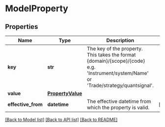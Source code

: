 # ModelProperty

## Properties
Name | Type | Description | Notes
------------ | ------------- | ------------- | -------------
**key** | **str** | The key of the property. This takes the format {domain}/{scope}/{code} e.g. &#39;Instrument/system/Name&#39; or &#39;Trade/strategy/quantsignal&#39;. | 
**value** | [**PropertyValue**](PropertyValue.md) |  | 
**effective_from** | **datetime** | The effective datetime from which the property is valid. | [optional] 

[[Back to Model list]](../README.md#documentation-for-models) [[Back to API list]](../README.md#documentation-for-api-endpoints) [[Back to README]](../README.md)


